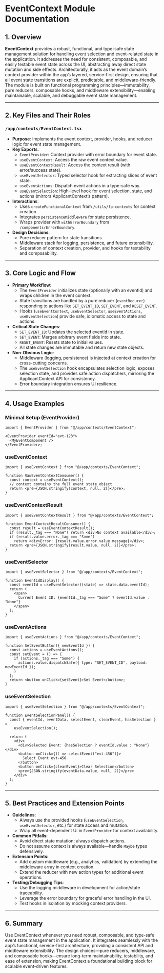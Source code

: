 # EventContext Module Documentation

## 1. Overview

**EventContext** provides a robust, functional, and type-safe state management solution for handling event selection and event-related state in the application. It addresses the need for consistent, composable, and easily testable event state across the UI, abstracting away direct state mutation and side effects. Architecturally, it acts as the event domain’s context provider within the app’s layered, service-first design, ensuring that all event state transitions are explicit, predictable, and middleware-friendly. The module is built on functional programming principles—immutability, pure reducers, composable hooks, and middleware extensibility—enabling maintainable, scalable, and debuggable event state management.

---

## 2. Key Files and Their Roles

### `/app/contexts/EventContext.tsx`

- **Purpose**: Implements the event context, provider, hooks, and reducer logic for event state management.
- **Key Exports**:
  - `EventProvider`: Context provider with error boundary for event state.
  - `useEventContext`: Access the raw event context value.
  - `useEventContextResult`: Access the context result (with error/success state).
  - `useEventSelector`: Typed selector hook for extracting slices of event state.
  - `useEventActions`: Dispatch event actions in a type-safe way.
  - `useEventSelection`: High-level hook for event selection, state, and actions (mirrors ApplicantContext’s pattern).
- **Interactions**:
  - Uses `createFunctionalContext` from `/utils/fp-contexts` for context creation.
  - Integrates `persistenceMiddleware` for state persistence.
  - Wraps provider with `withErrorBoundary` from `/components/ErrorBoundary`.
- **Design Decisions**:
  - Pure reducer pattern for state transitions.
  - Middleware stack for logging, persistence, and future extensibility.
  - Separation of context creation, provider, and hooks for testability and composability.

---

## 3. Core Logic and Flow

- **Primary Workflow**:
  - The `EventProvider` initializes state (optionally with an eventId) and wraps children in the event context.
  - State transitions are handled by a pure reducer (`eventReducer`) responding to actions like `SET_EVENT_ID`, `SET_EVENT`, and `RESET_EVENT`.
  - Hooks (`useEventContext`, `useEventSelector`, `useEventActions`, `useEventSelection`) provide safe, idiomatic access to state and actions.
- **Critical State Changes**:
  - `SET_EVENT_ID`: Updates the selected eventId in state.
  - `SET_EVENT`: Merges arbitrary event fields into state.
  - `RESET_EVENT`: Resets state to initial values.
  - All state changes are immutable and return new state objects.
- **Non-Obvious Logic**:
  - Middleware (logging, persistence) is injected at context creation for cross-cutting concerns.
  - The `useEventSelection` hook encapsulates selection logic, exposes selection state, and provides safe action dispatchers, mirroring the ApplicantContext API for consistency.
  - Error boundary integration ensures UI resilience.

---

## 4. Usage Examples

### Minimal Setup (EventProvider)

```tsx
import { EventProvider } from "@/app/contexts/EventContext";

<EventProvider eventId="evt-123">
  <MyEventComponent />
</EventProvider>;
```

### useEventContext

```tsx
import { useEventContext } from "@/app/contexts/EventContext";

function RawEventContextConsumer() {
  const context = useEventContext();
  // context contains the full event state object
  return <pre>{JSON.stringify(context, null, 2)}</pre>;
}
```

### useEventContextResult

```tsx
import { useEventContextResult } from "@/app/contexts/EventContext";

function EventContextResultConsumer() {
  const result = useEventContextResult();
  if (result._tag === "None") return <div>No context available</div>;
  if (result.value.error._tag === "Some")
    return <div>Error: {result.value.error.value.message}</div>;
  return <pre>{JSON.stringify(result.value, null, 2)}</pre>;
}
```

### useEventSelector

```tsx
import { useEventSelector } from "@/app/contexts/EventContext";

function EventIdDisplay() {
  const eventId = useEventSelector((state) => state.data.eventId);
  return (
    <span>
      Current Event ID: {eventId._tag === "Some" ? eventId.value : "None"}
    </span>
  );
}
```

### useEventActions

```tsx
import { useEventActions } from "@/app/contexts/EventContext";

function SetEventButton({ newEventId }) {
  const actions = useEventActions();
  const setEvent = () => {
    if (actions._tag === "Some") {
      actions.value.dispatchSafe({ type: "SET_EVENT_ID", payload: newEventId });
    }
  };
  return <button onClick={setEvent}>Set Event</button>;
}
```

### useEventSelection

```tsx
import { useEventSelection } from "@/app/contexts/EventContext";

function EventSelectionPanel() {
  const { eventId, eventData, selectEvent, clearEvent, hasSelection } =
    useEventSelection();

  return (
    <div>
      <div>Selected Event: {hasSelection ? eventId.value : "None"}</div>
      <button onClick={() => selectEvent("evt-456")}>
        Select Event evt-456
      </button>
      <button onClick={clearEvent}>Clear Selection</button>
      <pre>{JSON.stringify(eventData.value, null, 2)}</pre>
    </div>
  );
}
```

---

## 5. Best Practices and Extension Points

- **Guidelines**:
  - Always use the provided hooks (`useEventSelection`, `useEventSelector`, etc.) for state access and mutation.
  - Wrap all event-dependent UI in `EventProvider` for context availability.
- **Common Pitfalls**:
  - Avoid direct state mutation; always dispatch actions.
  - Do not assume context is always available—handle `Maybe` types defensively.
- **Extension Points**:
  - Add custom middleware (e.g., analytics, validation) by extending the middleware array in context creation.
  - Extend the reducer with new action types for additional event operations.
- **Testing/Debugging Tips**:
  - Use the logging middleware in development for action/state traceability.
  - Leverage the error boundary for graceful error handling in the UI.
  - Test hooks in isolation by mocking context providers.

---

## 6. Summary

Use EventContext whenever you need robust, composable, and type-safe event state management in the application. It integrates seamlessly with the app’s functional, service-first architecture, providing a consistent API and middleware extensibility. The design choices—pure reducers, middleware, and composable hooks—ensure long-term maintainability, testability, and ease of extension, making EventContext a foundational building block for scalable event-driven features.

